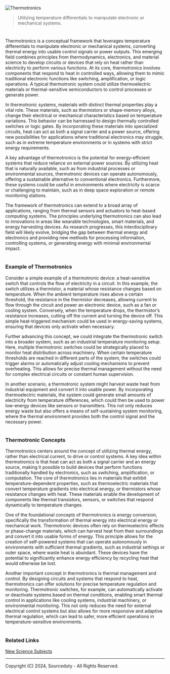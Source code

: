 ![Thermotronics](https://github.com/user-attachments/assets/1a1091d6-d580-4634-8b80-f5abbb8df626)

> Utilizing temperature differentials to manipulate electronic or mechanical systems.

#

Thermotronics is a conceptual framework that leverages temperature differentials to manipulate electronic or mechanical systems, converting thermal energy into usable control signals or power outputs. This emerging field combines principles from thermodynamics, electronics, and material science to develop circuits or devices that rely on heat rather than electricity to perform various functions. At its core, thermotronics involves components that respond to heat in controlled ways, allowing them to mimic traditional electronic functions like switching, amplification, or logic operations. A typical thermotronic system could utilize thermoelectric materials or thermal-sensitive semiconductors to control processes or generate power.

In thermotronic systems, materials with distinct thermal properties play a vital role. These materials, such as thermistors or shape-memory alloys, change their electrical or mechanical characteristics based on temperature variations. This behavior can be harnessed to design thermally controlled switches or logic gates. By incorporating these materials into specialized circuits, heat can act as both a signal carrier and a power source, offering new possibilities for applications where traditional electronics may struggle, such as in extreme temperature environments or in systems with strict energy requirements.

A key advantage of thermotronics is the potential for energy-efficient systems that reduce reliance on external power sources. By utilizing heat that is naturally available, such as from industrial processes or environmental sources, thermotronic devices can operate autonomously, offering a sustainable alternative to conventional electronics. Furthermore, these systems could be useful in environments where electricity is scarce or challenging to maintain, such as in deep space exploration or remote monitoring stations.

The framework of thermotronics can extend to a broad array of applications, ranging from thermal sensors and actuators to heat-based computing systems. The principles underlying thermotronics can also lead to innovations in areas like wearable technologies, smart materials, and energy harvesting devices. As research progresses, this interdisciplinary field will likely evolve, bridging the gap between thermal energy and electronics and providing new methods for processing information, controlling systems, or generating energy with minimal environmental impact.

#
### Example of Thermotronics

Consider a simple example of a thermotronic device: a heat-sensitive switch that controls the flow of electricity in a circuit. In this example, the switch utilizes a thermistor, a material whose resistance changes based on temperature. When the ambient temperature rises above a certain threshold, the resistance in the thermistor decreases, allowing current to flow through the circuit and power an electronic device, such as a fan or cooling system. Conversely, when the temperature drops, the thermistor’s resistance increases, cutting off the current and turning the device off. This simple heat-triggered mechanism could be used in energy-saving systems, ensuring that devices only activate when necessary.

Further advancing this concept, we could integrate the thermotronic switch into a broader system, such as an industrial temperature monitoring setup. Here, multiple thermotronic switches could be strategically placed to monitor heat distribution across machinery. When certain temperature thresholds are reached in different parts of the system, the switches could trigger alarms or automatically adjust cooling mechanisms to prevent overheating. This allows for precise thermal management without the need for complex electrical circuits or constant human supervision.

In another scenario, a thermotronic system might harvest waste heat from industrial equipment and convert it into usable power. By incorporating thermoelectric materials, the system could generate small amounts of electricity from temperature differences, which could then be used to power low-energy devices like sensors or transmitters. This not only reduces energy waste but also offers a means of self-sustaining system monitoring, where the thermal environment provides both the control signal and the necessary power.

#
### Thermotronic Concepts

Thermotronics centers around the concept of utilizing thermal energy, rather than electrical current, to drive or control systems. A key idea within thermotronics is that heat can act as both a signal carrier and an energy source, making it possible to build devices that perform functions traditionally handled by electronics, such as switching, amplification, or computation. The core of thermotronics lies in materials that exhibit temperature-dependent properties, such as thermoelectric materials that convert temperature gradients into electrical energy, or thermistors whose resistance changes with heat. These materials enable the development of components like thermal transistors, sensors, or switches that respond dynamically to temperature changes.

One of the foundational concepts of thermotronics is energy conversion, specifically the transformation of thermal energy into electrical energy or mechanical work. Thermotronic devices often rely on thermoelectric effects or phase-change materials, which can harvest heat from their surroundings and convert it into usable forms of energy. This principle allows for the creation of self-powered systems that can operate autonomously in environments with sufficient thermal gradients, such as industrial settings or outer space, where waste heat is abundant. These devices have the potential to significantly enhance energy efficiency by recycling heat that would otherwise be lost.

Another important concept in thermotronics is thermal management and control. By designing circuits and systems that respond to heat, thermotronics can offer solutions for precise temperature regulation and monitoring. Thermotronic switches, for example, can automatically activate or deactivate systems based on thermal conditions, enabling smart thermal control in applications like cooling systems, industrial machinery, or environmental monitoring. This not only reduces the need for external electrical control systems but also allows for more responsive and adaptive thermal regulation, which can lead to safer, more efficient operations in temperature-sensitive environments.

#
### Related Links

[New Science Subjects](https://github.com/sourceduty/New_Science_Subjects)

***
Copyright (C) 2024, Sourceduty - All Rights Reserved.
